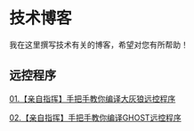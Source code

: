 # 技术博客

我在这里撰写技术有关的博客，希望对您有所帮助！

## 远控程序

[01.【亲自指挥】手把手教你编译大灰狼远控程序](./远控程序/01.【亲自指挥】手把手教你编译大灰狼远控程序.md)

[02.【亲自指挥】手把手教你编译GHOST远控程序](./远控程序/02.【亲自指挥】手把手教你编译GHOST远控程序.md)
